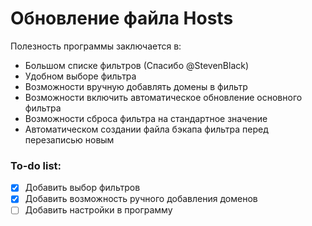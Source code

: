 # Обновление файла Hosts
Полезность программы заключается в:
- Большом списке фильтров (Спасибо @StevenBlack)
- Удобном выборе фильтра 
- Возможности вручную добавлять домены в фильтр
- Возможности включить автоматическое обновление основного фильтра
- Возможности сброса фильтра на стандартное значение
- Автоматическом создании файла бэкапа фильтра перед перезаписью новым

### To-do list:
- [x] Добавить выбор фильтров
- [x] Добавить возможность ручного добавления доменов
- [ ] Добавить настройки в программу
